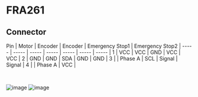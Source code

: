# FRA261

## Connector

Pin  | Motor  |  Encoder | Encoder | Emergency Stop1 | Emergency Stop2 |
----- | ----- | ----- | ----- | ----- | ----- | ----- |
1 | VCC | VCC | GND | VCC | VCC |
2 | GND | GND | SDA | GND | GND |
3 |  | Phase A | SCL | Signal | Signal |
4 |  | Phase A | VCC |

<br>

![image](https://media.discordapp.net/attachments/974688181205233695/1099328284547883079/image.png?width=1020&height=701)
![image](https://media.discordapp.net/attachments/974688181205233695/1099328576920236183/image.png?width=697&height=701)

